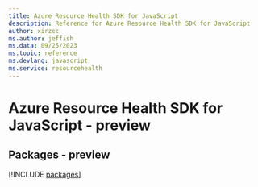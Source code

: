```yaml
---
title: Azure Resource Health SDK for JavaScript
description: Reference for Azure Resource Health SDK for JavaScript
author: xirzec
ms.author: jeffish
ms.data: 09/25/2023
ms.topic: reference
ms.devlang: javascript
ms.service: resourcehealth
---
```

# Azure Resource Health SDK for JavaScript - preview
## Packages - preview
[!INCLUDE [packages](resource-health-index.md)]